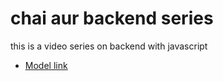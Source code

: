 # chai aur backend series
this is a video series on backend with javascript
- [Model link](https://app.eraser.io/workspace/YtPqZ1VogxGy1jzIDkzj)